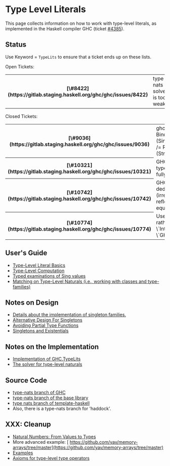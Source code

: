 # Type Level Literals



This page collects information on how to work with type-level literals, as implemented in the Haskell compiler GHC (ticket [\#4385](https://gitlab.staging.haskell.org/ghc/ghc/issues/4385)).


## Status



Use Keyword = `TypeLits` to ensure that a ticket ends up on these lists.



Open Tickets:

<table><tr><th>[\#8422](https://gitlab.staging.haskell.org/ghc/ghc/issues/8422)</th>
<td>type nats solver is too weak!</td></tr></table>




Closed Tickets:

<table><tr><th>[\#9036](https://gitlab.staging.haskell.org/ghc/ghc/issues/9036)</th>
<td>ghc: panic! Binder's type (SingI Symbol \<a String\>) /= RHS type (String)</td></tr>
<tr><th>[\#10321](https://gitlab.staging.haskell.org/ghc/ghc/issues/10321)</th>
<td>GHC.TypeLits.Nat types no longer fully simplified.</td></tr>
<tr><th>[\#10742](https://gitlab.staging.haskell.org/ghc/ghc/issues/10742)</th>
<td>GHC cannot deduce (irrelevant) reflexive type equality.</td></tr>
<tr><th>[\#10774](https://gitlab.staging.haskell.org/ghc/ghc/issues/10774)</th>
<td>Use \`Natural\` rather than \`Integer\` in \`GHC.TypeLits\`</td></tr></table>



## User's Guide


- [Type-Level Literal Basics](type-nats/basics)
- [Type-Level Computation](type-nats/operations)
- [Typed examinations of Sing values](type-nats/inductive-definitions)
- [Matching on Type-Level Naturals (i.e., working with classes and type-families)](type-nats/matching-on-nats)

## Notes on Design


- [Details about the implementation of singleton families.](type-nats/singletons-and-kinds)
- [Alternative Design For Singletons](type-nats/alternative-singletons)
- [Avoiding Partial Type Functions](type-nats/avoiding-partial-type-functions)
- [Singletons and Existentials](type-nats/singletons-and-existentials)


    


## Notes on the Implementation


- [Implementation of GHC.TypeLits](type-nats/implementation)
- [The solver for type-level naturals](commentary/compiler/type-nat-solver)

## Source Code


- [
  type-nats branch of GHC](http://darcs.haskell.org/cgi-bin/gitweb.cgi?p=ghc.git;a=shortlog;h=refs/heads/type-nats)
- [
  type-nats branch of the base library](http://darcs.haskell.org/cgi-bin/gitweb.cgi?p=packages/base.git;a=shortlog;h=refs/heads/type-nats)
- [
  type nats branch of template-haskell](http://darcs.haskell.org/cgi-bin/gitweb.cgi?p=packages/template-haskell.git;a=shortlog;h=refs/heads/type-nats)
- Also, there is a type-nats branch for 'haddock'.


  


## XXX: Cleanup


- [Natural Numbers: From Values to Types](type-nats/naturals)
- More advanced example: [
  https://github.com/yav/memory-arrays/tree/master](https://github.com/yav/memory-arrays/tree/master)
- [Examples](type-nats/examples)
- [
  Axioms for type-level type operators](http://github.com/yav/tc-solver/blob/master/docs/axioms.md)
